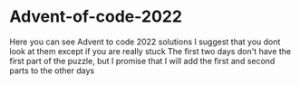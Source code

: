 # Advent-of-code-2022
Here you can see Advent to code 2022 solutions
I suggest that you dont look at them except if you are really stuck
The first two days don't have the first part of the puzzle, but I promise that I will add the first and second parts to the other days
